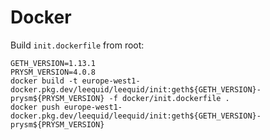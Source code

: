 # Docker

Build `init.dockerfile` from root:
````shell
GETH_VERSION=1.13.1
PRYSM_VERSION=4.0.8
docker build -t europe-west1-docker.pkg.dev/leequid/leequid/init:geth${GETH_VERSION}-prysm${PRYSM_VERSION} -f docker/init.dockerfile .
docker push europe-west1-docker.pkg.dev/leequid/leequid/init:geth${GETH_VERSION}-prysm${PRYSM_VERSION}
````
